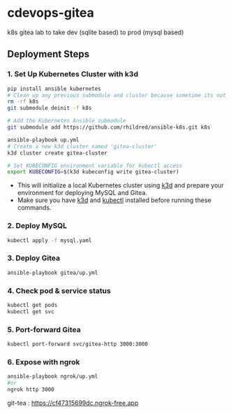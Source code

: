 # cdevops-gitea

k8s gitea lab to take dev (sqlite based) to prod (mysql based)


## Deployment Steps 
### 1. Set Up Kubernetes Cluster with k3d

```bash
pip install ansible kubernetes
# Clean up any previous submodule and cluster because sometime its not initlize correctly in codespaces
rm -rf k8s
git submodule deinit -f k8s

# Add the Kubernetes Ansible submodule
git submodule add https://github.com/rhildred/ansible-k8s.git k8s

ansible-playbook up.yml
# Create a new k3d cluster named 'gitea-cluster'
k3d cluster create gitea-cluster

# Set KUBECONFIG environment variable for kubectl access
export KUBECONFIG=$(k3d kubeconfig write gitea-cluster)
```

- This will initialize a local Kubernetes cluster using [k3d](https://k3d.io/) and prepare your environment for deploying MySQL and Gitea.
- Make sure you have [k3d](https://k3d.io/) and [kubectl](https://kubernetes.io/docs/tasks/tools/) installed before running these commands.

### 2. Deploy MySQL

```bash
kubectl apply -f mysql.yaml
```

### 3. Deploy Gitea

```bash
ansible-playbook gitea/up.yml
```

### 4. Check pod & service status

```bash
kubectl get pods
kubectl get svc
```

### 5. Port-forward Gitea

```bash
kubectl port-forward svc/gitea-http 3000:3000
```

### 6. Expose with ngrok 

```bash
ansible-playbook ngrok/up.yml
#or
ngrok http 3000
```
git-tea : https://cf47315699dc.ngrok-free.app
